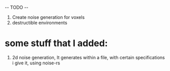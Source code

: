 -- TODO --
1. Create noise generation for voxels
2. destructible environments

# some stuff that I added:
1. 2d noise generation, It generates within a file, with certain specifications i give it, using noise-rs
